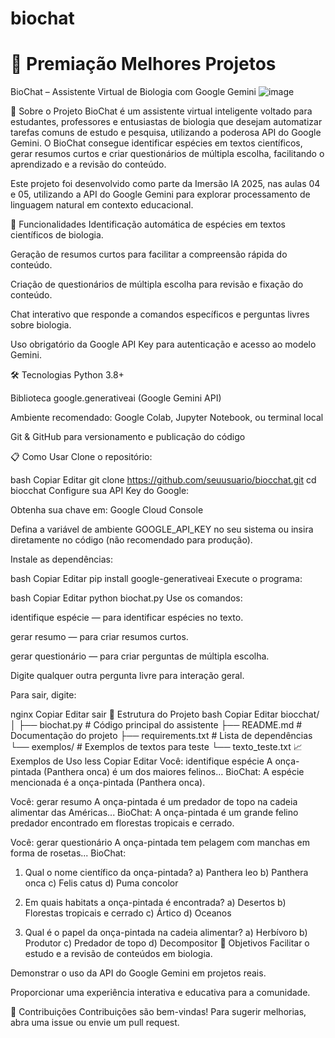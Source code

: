 # biochat

# **📝 Premiação Melhores Projetos**

BioChat – Assistente Virtual de Biologia com Google Gemini
![image](https://github.com/user-attachments/assets/b19901cf-8bbe-4027-875f-ac2d622f2917)


🧬 Sobre o Projeto
BioChat é um assistente virtual inteligente voltado para estudantes, professores e entusiastas de biologia que desejam automatizar tarefas comuns de estudo e pesquisa, utilizando a poderosa API do Google Gemini. O BioChat consegue identificar espécies em textos científicos, gerar resumos curtos e criar questionários de múltipla escolha, facilitando o aprendizado e a revisão do conteúdo.

Este projeto foi desenvolvido como parte da Imersão IA 2025, nas aulas 04 e 05, utilizando a API do Google Gemini para explorar processamento de linguagem natural em contexto educacional.

🚀 Funcionalidades
Identificação automática de espécies em textos científicos de biologia.

Geração de resumos curtos para facilitar a compreensão rápida do conteúdo.

Criação de questionários de múltipla escolha para revisão e fixação do conteúdo.

Chat interativo que responde a comandos específicos e perguntas livres sobre biologia.

Uso obrigatório da Google API Key para autenticação e acesso ao modelo Gemini.

🛠 Tecnologias
Python 3.8+

Biblioteca google.generativeai (Google Gemini API)

Ambiente recomendado: Google Colab, Jupyter Notebook, ou terminal local

Git & GitHub para versionamento e publicação do código

📋 Como Usar
Clone o repositório:

bash
Copiar
Editar
git clone https://github.com/seuusuario/biocchat.git
cd biocchat
Configure sua API Key do Google:

Obtenha sua chave em: Google Cloud Console

Defina a variável de ambiente GOOGLE_API_KEY no seu sistema ou insira diretamente no código (não recomendado para produção).

Instale as dependências:

bash
Copiar
Editar
pip install google-generativeai
Execute o programa:

bash
Copiar
Editar
python biochat.py
Use os comandos:

identifique espécie <texto> — para identificar espécies no texto.

gerar resumo <texto> — para criar resumos curtos.

gerar questionário <texto> — para criar perguntas de múltipla escolha.

Digite qualquer outra pergunta livre para interação geral.

Para sair, digite:

nginx
Copiar
Editar
sair
📂 Estrutura do Projeto
bash
Copiar
Editar
biocchat/
│
├── biochat.py          # Código principal do assistente
├── README.md           # Documentação do projeto
├── requirements.txt    # Lista de dependências
└── exemplos/           # Exemplos de textos para teste
    └── texto_teste.txt
📈 Exemplos de Uso
less
Copiar
Editar
Você: identifique espécie A onça-pintada (Panthera onca) é um dos maiores felinos...
BioChat: A espécie mencionada é a onça-pintada (Panthera onca).

Você: gerar resumo A onça-pintada é um predador de topo na cadeia alimentar das Américas...
BioChat: A onça-pintada é um grande felino predador encontrado em florestas tropicais e cerrado.

Você: gerar questionário A onça-pintada tem pelagem com manchas em forma de rosetas...
BioChat:
1. Qual o nome científico da onça-pintada?
   a) Panthera leo
   b) Panthera onca
   c) Felis catus
   d) Puma concolor

2. Em quais habitats a onça-pintada é encontrada?
   a) Desertos
   b) Florestas tropicais e cerrado
   c) Ártico
   d) Oceanos

3. Qual é o papel da onça-pintada na cadeia alimentar?
   a) Herbívoro
   b) Produtor
   c) Predador de topo
   d) Decompositor
🎯 Objetivos
Facilitar o estudo e a revisão de conteúdos em biologia.

Demonstrar o uso da API do Google Gemini em projetos reais.

Proporcionar uma experiência interativa e educativa para a comunidade.

📝 Contribuições
Contribuições são bem-vindas! Para sugerir melhorias, abra uma issue ou envie um pull request.

